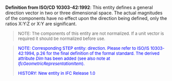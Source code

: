 ﻿**Definition from ISO/CD 10303-42:1992**: This entity defines a general direction vector in two or three dimensional space. The actual magnitudes of the components have no effect upon the direction being defined, only the ratios X:Y:Z or X:Y are significant.

> <font size="-1">NOTE: The components of this entity are not
		  normalized. If a unit vector is required it should be normalized before
		  use.</font>
>

> <font size="-1" color="#0000FF">NOTE: Corresponding STEP entity:
		  direction. Please refer to ISO/IS 10303-42:1994, p.26 for the final definition
		  of the formal standard. The derived attribute <i>Dim</i> has been added (see
		  also note at <i>IfcGeometricRepresentationItem</i>). </font>
> 
> <font size="-1" color="#0000FF">HISTORY: New entity in IFC Release 1.0
		  </font>
>
